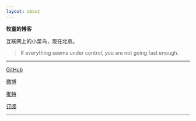 ```yaml
---
layout: about
---
```


**牧童的博客**<br />


互联网上的小菜鸟，现在北京。

> If everything seems under control, you are not going fast enough.

---

<div class="links">
<a href="https://github.com/ssdr" target="_blank">GitHub</a>

<a href="http://weibo.com/ssdrliu" target="_blank">微博</a>

<a href="https://twitter.com/ssdrliu" target="_blank">推特</a>

<a href="/feed.xml" target="_blank">订阅</a>
</div>

---

